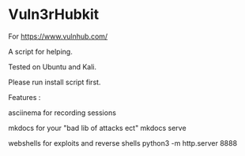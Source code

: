 # Vuln3rHubkit

For https://www.vulnhub.com/

A script for helping.

Tested on Ubuntu and Kali.

Please run install script first.

Features : 

asciinema for recording sessions 

mkdocs for your "bad lib of attacks ect" 
mkdocs serve

webshells for exploits and reverse shells 
python3 -m http.server 8888
